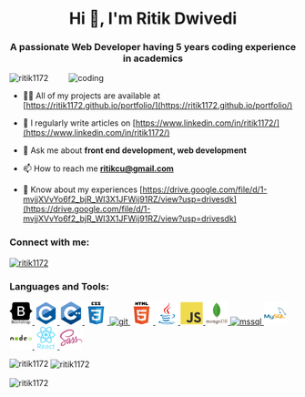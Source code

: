 <h1 align="center">Hi 👋, I'm Ritik Dwivedi</h1>
<h3 align="center">A passionate Web Developer having 5 years coding experience in academics</h3>

<img align="right" alt="coding" width="400" src="![image](https://github.com/ritik1172/ritik1172/assets/86961733/009c51b0-53f6-40be-b128-05ff2a8e8359)
">

<p align="left"> <img src="https://komarev.com/ghpvc/?username=ritik1172&label=Profile%20views&color=0e75b6&style=flat" alt="ritik1172" /> </p>

- 👨‍💻 All of my projects are available at [https://ritik1172.github.io/portfolio/](https://ritik1172.github.io/portfolio/)

- 📝 I regularly write articles on [https://www.linkedin.com/in/ritik1172/](https://www.linkedin.com/in/ritik1172/)

- 💬 Ask me about **front end development, web development**

- 📫 How to reach me **ritikcu@gmail.com**

- 📄 Know about my experiences [https://drive.google.com/file/d/1-mvjjXVvYo6f2_bjR_WI3X1JFWij91RZ/view?usp=drivesdk](https://drive.google.com/file/d/1-mvjjXVvYo6f2_bjR_WI3X1JFWij91RZ/view?usp=drivesdk)

<h3 align="left">Connect with me:</h3>
<p align="left">
<a href="https://linkedin.com/in/ritik1172" target="blank"><img align="center" src="https://raw.githubusercontent.com/rahuldkjain/github-profile-readme-generator/master/src/images/icons/Social/linked-in-alt.svg" alt="ritik1172" height="30" width="40" /></a>
</p>

<h3 align="left">Languages and Tools:</h3>
<p align="left"> <a href="https://getbootstrap.com" target="_blank" rel="noreferrer"> <img src="https://raw.githubusercontent.com/devicons/devicon/master/icons/bootstrap/bootstrap-plain-wordmark.svg" alt="bootstrap" width="40" height="40"/> </a> <a href="https://www.cprogramming.com/" target="_blank" rel="noreferrer"> <img src="https://raw.githubusercontent.com/devicons/devicon/master/icons/c/c-original.svg" alt="c" width="40" height="40"/> </a> <a href="https://www.w3schools.com/cpp/" target="_blank" rel="noreferrer"> <img src="https://raw.githubusercontent.com/devicons/devicon/master/icons/cplusplus/cplusplus-original.svg" alt="cplusplus" width="40" height="40"/> </a> <a href="https://www.w3schools.com/css/" target="_blank" rel="noreferrer"> <img src="https://raw.githubusercontent.com/devicons/devicon/master/icons/css3/css3-original-wordmark.svg" alt="css3" width="40" height="40"/> </a> <a href="https://git-scm.com/" target="_blank" rel="noreferrer"> <img src="https://www.vectorlogo.zone/logos/git-scm/git-scm-icon.svg" alt="git" width="40" height="40"/> </a> <a href="https://www.w3.org/html/" target="_blank" rel="noreferrer"> <img src="https://raw.githubusercontent.com/devicons/devicon/master/icons/html5/html5-original-wordmark.svg" alt="html5" width="40" height="40"/> </a> <a href="https://www.java.com" target="_blank" rel="noreferrer"> <img src="https://raw.githubusercontent.com/devicons/devicon/master/icons/java/java-original.svg" alt="java" width="40" height="40"/> </a> <a href="https://developer.mozilla.org/en-US/docs/Web/JavaScript" target="_blank" rel="noreferrer"> <img src="https://raw.githubusercontent.com/devicons/devicon/master/icons/javascript/javascript-original.svg" alt="javascript" width="40" height="40"/> </a> <a href="https://www.mongodb.com/" target="_blank" rel="noreferrer"> <img src="https://raw.githubusercontent.com/devicons/devicon/master/icons/mongodb/mongodb-original-wordmark.svg" alt="mongodb" width="40" height="40"/> </a> <a href="https://www.microsoft.com/en-us/sql-server" target="_blank" rel="noreferrer"> <img src="https://www.svgrepo.com/show/303229/microsoft-sql-server-logo.svg" alt="mssql" width="40" height="40"/> </a> <a href="https://www.mysql.com/" target="_blank" rel="noreferrer"> <img src="https://raw.githubusercontent.com/devicons/devicon/master/icons/mysql/mysql-original-wordmark.svg" alt="mysql" width="40" height="40"/> </a> <a href="https://nodejs.org" target="_blank" rel="noreferrer"> <img src="https://raw.githubusercontent.com/devicons/devicon/master/icons/nodejs/nodejs-original-wordmark.svg" alt="nodejs" width="40" height="40"/> </a> <a href="https://reactjs.org/" target="_blank" rel="noreferrer"> <img src="https://raw.githubusercontent.com/devicons/devicon/master/icons/react/react-original-wordmark.svg" alt="react" width="40" height="40"/> </a> <a href="https://sass-lang.com" target="_blank" rel="noreferrer"> <img src="https://raw.githubusercontent.com/devicons/devicon/master/icons/sass/sass-original.svg" alt="sass" width="40" height="40"/> </a> </p>

<p><img align="left" src="https://github-readme-stats.vercel.app/api/top-langs?username=ritik1172&show_icons=true&locale=en&layout=compact" alt="ritik1172" /></p>

<p>&nbsp;<img align="center" src="https://github-readme-stats.vercel.app/api?username=ritik1172&show_icons=true&locale=en" alt="ritik1172" /></p>

<p><img align="center" src="https://github-readme-streak-stats.herokuapp.com/?user=ritik1172&" alt="ritik1172" /></p>
